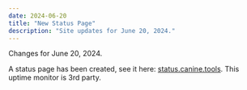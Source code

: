 ```yaml
---
date: 2024-06-20
title: "New Status Page"
description: "Site updates for June 20, 2024."
---
```

Changes for June 20, 2024.
<!-- more -->

A status page has been created, see it here: [status.canine.tools](https://status.canine.tools). This uptime monitor is 3rd party.